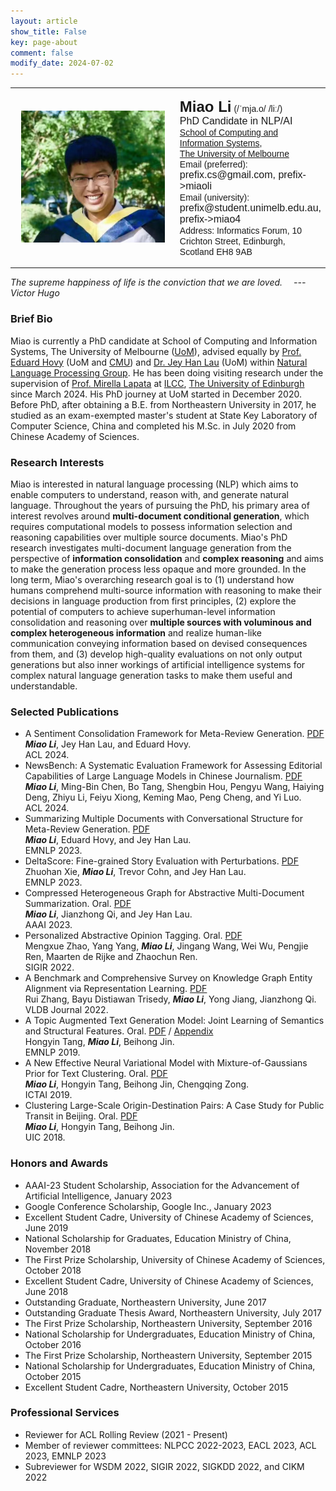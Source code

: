 ```yaml
---
layout: article
show_title: False
key: page-about
comment: false
modify_date: 2024-07-02
---
```


<table>
<tr>
<td width="260" align="center">
    <div style="float:center">
      <img src="files/ava.png" width="230">
    </div>
</td>
<td>
    <p>
        <font face="Arial">
        <b><font size="5.8">Miao Li</font><font size="5.5"></font></b> (/ˈmja.o/ /liː/)<br>
        <font size="3">PhD Candidate in NLP/AI</font><br>
        <a href="https://cis.unimelb.edu.au/">School of Computing and Information Systems</a>,<br> 
        <a href="https://www.unimelb.edu.au/">The University of Melbourne</a><br>
        Email (preferred): <font size="3">prefix.cs@gmail.com, prefix->miaoli</font><br>
        Email (university): <font size="3">prefix@student.unimelb.edu.au, prefix->miao4</font><br>
        Address: Informatics Forum, 10 Crichton Street, Edinburgh, Scotland EH8 9AB
        </font>
   </p>
</td>
</tr>
</table>

*The supreme happiness of life is the conviction that we are loved.  &emsp;--- Victor Hugo*

### Brief Bio

Miao is currently a PhD candidate at School of Computing and Information Systems, The University of Melbourne ([UoM](https://www.unimelb.edu.au/)), advised equally by [Prof. Eduard Hovy](https://scholar.google.com/citations?user=PUFxrroAAAAJ&hl=en) (UoM and [CMU](https://lti.cs.cmu.edu/)) and [Dr. Jey Han Lau](https://scholar.google.com.au/citations?user=MFi65f4AAAAJ&hl=en&oi=ao) (UoM) within [Natural Language Processing Group](https://cis.unimelb.edu.au/research/artificial-intelligence/research/Natural-Language-Processing). He has been doing visiting research under the supervision of [Prof. Mirella Lapata](https://scholar.google.com.au/citations?user=j67B9Q4AAAAJ&hl=en) at [ILCC](https://web.inf.ed.ac.uk/ilcc), [The University of Edinburgh](https://www.ed.ac.uk/) since March 2024. His PhD journey at UoM started in December 2020. Before PhD, after obtaining a B.E. from Northeastern University in 2017, he studied as an exam-exempted master's student at State Key Laboratory of Computer Science, China and completed his M.Sc. in July 2020 from Chinese Academy of Sciences. 

### Research Interests

Miao is interested in natural language processing (NLP) which aims to enable computers to understand, reason with, and generate natural language. Throughout the years of pursuing the PhD, his primary area of interest revolves around **multi-document conditional generation**, which requires computational models to possess information selection and reasoning capabilities over multiple source documents. Miao's PhD research investigates multi-document language generation from the perspective of **information consolidation** and **complex reasoning** and aims to make the generation process less opaque and more grounded. In the long term, Miao's overarching research goal is to (1) understand how humans comprehend multi-source information with reasoning to make their decisions in language production from first principles, (2) explore the potential of computers to achieve superhuman-level information consolidation and reasoning over **multiple sources with voluminous and complex heterogeneous information** and realize human-like communication conveying information based on devised consequences from them, and (3) develop high-quality evaluations on not only output generations but also inner workings of artificial intelligence systems for complex natural language generation tasks to make them useful and understandable. 

### Selected Publications

- A Sentiment Consolidation Framework for Meta-Review Generation. [PDF](https://arxiv.org/abs/2402.18005) <br> ***Miao Li***, Jey Han Lau, and Eduard Hovy. <br> ACL 2024.
- NewsBench: A Systematic Evaluation Framework for Assessing Editorial Capabilities of Large Language Models in Chinese Journalism. [PDF](https://arxiv.org/abs/2403.00862) <br> ***Miao Li***, Ming-Bin Chen, Bo Tang, Shengbin Hou, Pengyu Wang, Haiying Deng, Zhiyu Li, Feiyu Xiong, Keming Mao, Peng Cheng, and Yi Luo. <br> ACL 2024.
- Summarizing Multiple Documents with Conversational Structure for Meta-Review Generation. [PDF](https://arxiv.org/abs/2305.01498) <br> ***Miao Li***, Eduard Hovy, and Jey Han Lau. <br> EMNLP 2023.
- DeltaScore: Fine-grained Story Evaluation with Perturbations. [PDF](https://arxiv.org/abs/2303.08991) <br> Zhuohan Xie, ***Miao Li***, Trevor Cohn, and Jey Han Lau. <br> EMNLP 2023.
- Compressed Heterogeneous Graph for Abstractive Multi-Document Summarization. Oral. [PDF](https://arxiv.org/abs/2303.06565) <br> ***Miao Li***, Jianzhong Qi, and Jey Han Lau. <br> AAAI 2023.
- Personalized Abstractive Opinion Tagging. Oral. [PDF](https://dl.acm.org/doi/10.1145/3477495.3532037) <br> Mengxue Zhao, Yang Yang, ***Miao Li***, Jingang Wang, Wei Wu, Pengjie Ren, Maarten de Rijke and Zhaochun Ren. <br> SIGIR 2022.
- A Benchmark and Comprehensive Survey on Knowledge Graph Entity Alignment via Representation Learning. [PDF](https://link.springer.com/article/10.1007/s00778-022-00747-z) <br> Rui Zhang, Bayu Distiawan Trisedy, ***Miao Li***, Yong Jiang, Jianzhong Qi. <br> VLDB Journal 2022.
- A Topic Augmented Text Generation Model: Joint Learning of Semantics and Structural Features. Oral. [PDF](https://www.aclweb.org/anthology/D19-1513/) / [Appendix](https://oaimli.github.io/files/paper_at_emnlp2019_appendix.pdf) <br> Hongyin Tang, ***Miao Li***, Beihong Jin. <br> EMNLP 2019.
- A New Effective Neural Variational Model with Mixture-of-Gaussians Prior for Text Clustering. Oral. [PDF](https://oaimli.github.io/files/paper_at_ictai2019.pdf) <br> ***Miao Li***,  Hongyin Tang, Beihong Jin, Chengqing Zong. <br> ICTAI 2019.
- Clustering Large-Scale Origin-Destination Pairs: A Case Study for Public Transit in Beijing. Oral. [PDF](https://ieeexplore.ieee.org/document/8560115) <br> ***Miao Li***, Hongyin Tang, Beihong Jin. <br> UIC 2018.

### Honors and Awards

- AAAI-23 Student Scholarship, Association for the Advancement of Artificial Intelligence, January 2023
- Google Conference Scholarship, Google Inc., January 2023
- Excellent Student Cadre, University of Chinese Academy of Sciences, June 2019
- National Scholarship for Graduates, Education Ministry of China, November 2018
- The First Prize Scholarship, University of Chinese Academy of Sciences, October 2018
- Excellent Student Cadre, University of Chinese Academy of Sciences, June 2018
- Outstanding Graduate, Northeastern University, June 2017
- Outstanding Graduate Thesis Award, Northeastern University, July 2017
- The First Prize Scholarship, Northeastern University, September 2016
- National Scholarship for Undergraduates, Education Ministry of China, October 2016
- The First Prize Scholarship, Northeastern University, September 2015
- National Scholarship for Undergraduates, Education Ministry of China, October 2015
- Excellent Student Cadre, Northeastern University, October 2015

### Professional Services

- Reviewer for ACL Rolling Review (2021 - Present)
- Member of reviewer committees: NLPCC 2022-2023, EACL 2023, ACL 2023, EMNLP 2023
- Subreviewer for WSDM 2022, SIGIR 2022, SIGKDD 2022, and CIKM 2022



